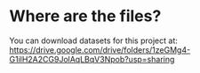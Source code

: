 # Where are the files?
You can download datasets for this project at: https://drive.google.com/drive/folders/1zeGMg4-G1ilH2A2CG9JolAqLBqV3Npob?usp=sharing